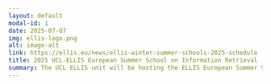```yaml
---
layout: default
modal-id: 1
date: 2025-07-07
img: ellis-logo.png
alt: image-alt
link: https://ellis.eu/news/ellis-winter-summer-schools-2025-schedule
title: 2025 UCL-ELLIS European Summer School on Information Retrieval
summary: The UCL ELLIS unit will be hosting the ELLIS European Summer School on Information Retrieval from the 7th to 11th July 2025. The event will be organised by Prof. Emine Yilmaz, an ELLIS Fellow at UCL, as well as several other colleagues from UCL, Southampton and Wolverhampton.
---
```




